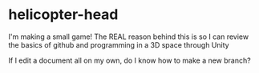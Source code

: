 # helicopter-head
I'm making a small game! The REAL reason behind this is so I can review the basics of github and programming in a 3D space through Unity

If I edit a document all on my own, do I know how to make a new branch?
